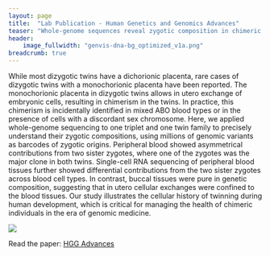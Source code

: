```yaml
---
layout: page
title:  "Lab Publication - Human Genetics and Genomics Advances"
teaser: "Whole-genome sequences reveal zygotic composition in chimeric twins"
header:
    image_fullwidth: "genvis-dna-bg_optimized_v1a.png"
breadcrumb: true
---
```

While most dizygotic twins have a dichorionic placenta, rare cases of dizygotic twins with a monochorionic placenta have been reported. The monochorionic placenta in dizygotic twins allows in utero exchange of embryonic cells, resulting in chimerism in the twins. In practice, this chimerism is incidentally identified in mixed ABO blood types or in the presence of cells with a discordant sex chromosome. Here, we applied whole-genome sequencing to one triplet and one twin family to precisely understand their zygotic compositions, using millions of genomic variants as barcodes of zygotic origins. Peripheral blood showed asymmetrical contributions from two sister zygotes, where one of the zygotes was the major clone in both twins. Single-cell RNA sequencing of peripheral blood tissues further showed differential contributions from the two sister zygotes across blood cell types. In contrast, buccal tissues were pure in genetic composition, suggesting that in utero cellular exchanges were confined to the blood tissues. Our study illustrates the cellular history of twinning during human development, which is critical for managing the health of chimeric individuals in the era of genomic medicine.


<div class="row">
    <div class="small-12 columns">
        <img src="/assets/img/news/twins_Yoon.jpg">
    </div>
</div>

Read the paper: [HGG Advances](https://www.cell.com/hgg-advances/fulltext/S2666-2477(24)00040-X)
